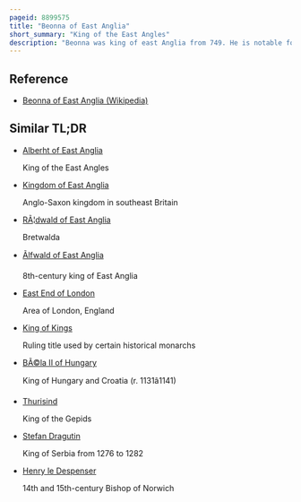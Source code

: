 ```yaml
---
pageid: 8899575
title: "Beonna of East Anglia"
short_summary: "King of the East Angles"
description: "Beonna was king of east Anglia from 749. He is notable for being the first east anglian King whose Coinage included both the Ruler's Name and his Title. The End-Date of Beonna's Reign is not known but it could have been around 760. It is believed that he shared the Kingdom with another Ruler named Alberht and possibly with a third Man named Hun. Not all Experts agree with these regnal Dates or the Nature of his Kingship it has been suggested that he may have ruled alone around 758."
---
```


## Reference

- [Beonna of East Anglia (Wikipedia)](https://en.wikipedia.org/?curid=8899575)

## Similar TL;DR

- [Alberht of East Anglia](/tldr/en/alberht-of-east-anglia)

  King of the East Angles

- [Kingdom of East Anglia](/tldr/en/kingdom-of-east-anglia)

  Anglo-Saxon kingdom in southeast Britain

- [RÃ¦dwald of East Anglia](/tldr/en/rdwald-of-east-anglia)

  Bretwalda

- [Ãlfwald of East Anglia](/tldr/en/lfwald-of-east-anglia)

  8th-century king of East Anglia

- [East End of London](/tldr/en/east-end-of-london)

  Area of London, England

- [King of Kings](/tldr/en/king-of-kings)

  Ruling title used by certain historical monarchs

- [BÃ©la II of Hungary](/tldr/en/bela-ii-of-hungary)

  King of Hungary and Croatia (r. 1131â1141)

- [Thurisind](/tldr/en/thurisind)

  King of the Gepids

- [Stefan Dragutin](/tldr/en/stefan-dragutin)

  King of Serbia from 1276 to 1282

- [Henry le Despenser](/tldr/en/henry-le-despenser)

  14th and 15th-century Bishop of Norwich
